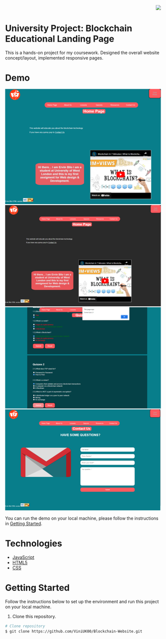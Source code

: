 <div align="right">
  <img src="https://img.shields.io/badge/Completion-100%25-blue.svg" />
  </a>
</div>

# University Project: Blockchain Educational Landing Page
This is a hands-on project for my coursework. Designed the overall website concept/layout, implemented responsive pages.

# Demo

<div align="center">
  <img src="/demo/home page.PNG" />
  <img src="/demo/dark-mode.PNG" />
  <img src="/demo/quizzes.PNG" />
  <img src="/demo/contact.PNG" />
</div>

You can run the demo on your local machine, please follow the instructions in [Getting Started](#getting-started).

# Technologies

- [JavaScript](https://www.javascript.com/)
- [HTML5](https://html.com/)
- [CSS](https://web.dev/learn/css/)

# Getting Started

Follow the instructions below to set up the environment and run this project on your local machine.

1. Clone this repository.

```bash
# Clone repository
$ git clone https://github.com/ViniUK00/Blockchain-Website.git
```
